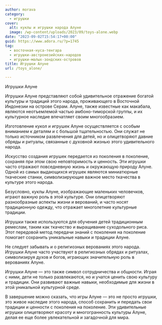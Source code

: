 ```yaml
---
author: morava
category:
  - игрушки
cover:
  alt: куклы и игрушки народа Алуне
  image: /wp-content/uploads/2023/09/toys-alone.webp
date: "2023-09-02T15:54:17+00:00"
guid: https://www.adora.ru/?p=1745
tag:
  - восточная-нуса-тенгара
  - игрушки-австронезийских-народов
  - игрушки-малых-зондских-островов
title: Игрушки Алуне
url: /toys_alone/

---
```

Игрушки Алуне

Игрушки Алуне представляют собой удивительное отражение богатой культуры и традиций этого народа, проживающего в Восточной Индонезии на острове Серам. Алуне, также известные как макабала, являются неотъемлемой частью амбоно-тиморской группы, и их культурное наследие впечатляет своим многообразием.

Изготовление кукол и игрушек Алуне осуществляется с особым вниманием к деталям и с большой тщательностью. Они служат не только источником развлечения для детей, но и олицетворяют давние обряды и ритуалы, связанные с духовной жизнью этого удивительного народа.

Искусство создания игрушек передается из поколения в поколение, сохраняя при этом свою неповторимость и ценность. Эти игрушки часто отражают повседневную жизнь и окружающую природу Алуне. Одной из самых выдающихся игрушек являются миниатюрные ткаческие станки, символизирующие важное место ткачества в культуре этого народа.

Безусловно, куклы Алуне, изображающие маленьких человечков, играют важную роль в этой культуре. Они олицетворяют разнообразные аспекты жизни и верований, и часто носят традиционную одежду, что отражает многолетние культурные традиции.

Игрушки также используются для обучения детей традиционным ремеслам, таким как ткачество и выращивание суходольного риса. Этот передовой метод передачи знаний с поколения на поколение помогает сохранить уникальные навыки и традиции Алуне.

Не следует забывать и о религиозных верованиях этого народа. Игрушки Алуне часто участвуют в религиозных обрядах и ритуалах, символизируя духов и богов, играющих значительную роль в верованиях Алуне.

Игрушки Алуне — это также символ сотрудничества и общности. Играя с ними, дети не только развлекаются, но и учатся ценить свою культуру и традиции. Они развивают важные навыки, необходимые для жизни в этой уникальной культурной среде.

В завершение можно сказать, что игры Алуне — это не просто игрушки, это живое наследие этого народа, способ сохранить и передать свои традиции и ценности с поколения на поколение. Эти удивительные игрушки олицетворяют красоту и многогранность культуры Алуне, делая ее еще более увлекательной и загадочной для мира.
